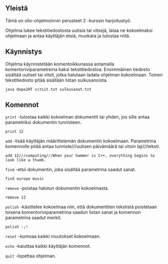 ## Yleistä

Tämä on olio-ohjelmoinnin perusteet 2 -kurssin harjoitustyö.

Ohjelma lukee tekstitiedostosta uutisia tai vitsejä, lataa ne kokoelmaksi ohjelmaan
 ja antaa käyttäjän etsiä, muokata ja tulostaa niitä.

## Käynnistys

Ohjelma käynnistetään komentoikkunassa antamalla komentoriviparametreina kaksi
tekstitiedostoa. Ensimmäinen tiedosto sisältää uutiset tai vitsit, jotka halutaan
ladata ohjelman kokoelmaan. Toinen tekstitiedosto pitää sisällään listan sulkusanoista.

```
java Oope2HT vitsit.txt sulkusanat.txt
```

## Komennot

```print``` -tulostaa kaikki kokoelman dokumentit tai yhden, jos sille antaa parametriksi
 dokumentin tunnisteen.

```
print 12
```

```add``` -lisää käyttäjän määrittelemän dokumentin kokoelmaan. Parametrina komennolle
pitää antaa tunniste///uutisen päivämäärä tai vitsin laji///teksti.

```
add 12///computing///When your hammer is C++, everything begins to look like a thumb.
```

```find``` -etsii dokumentin, joka sisältää parametrina saadut sanat. 

```
find europe music
```

```remove``` -poistaa halutun dokumentin kokoelmasta.

```
remove 12
```

```polish``` -käsittelee kokoelmaa niin, että dokumenttien tekstistä poistetaan toisena
komentoriviparametrina saadun listan sanat ja komennon parametrina saadut merkit.

```
polish :;!
```

```reset``` -kumoaa kaikki muutokset kokoelmaan.

```echo``` -kaiuttaa kaikki käyttäjän komennot. 

```quit``` -lopettaa ohjelman.
